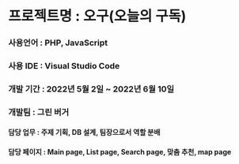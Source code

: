 # 프로젝트명 : 오구(오늘의 구독)

### 사용언어 : PHP, JavaScript

### 사용 IDE : Visual Studio Code

### 개발 기간 : 2022년 5월 2일 ~ 2022년 6월 10일

### 개발팀 : 그린 버거

#### 담당 업무 : 주제 기획, DB 설계, 팀장으로서 역할 분배

#### 담당 페이지 : Main page, List page, Search page, 맞춤 추천, map page
